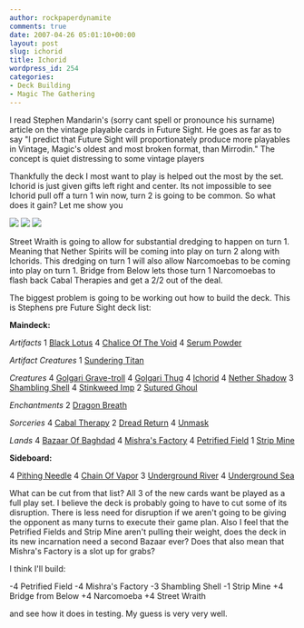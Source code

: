 ```yaml
---
author: rockpaperdynamite
comments: true
date: 2007-04-26 05:01:10+00:00
layout: post
slug: ichorid
title: Ichorid
wordpress_id: 254
categories:
- Deck Building
- Magic The Gathering
---
```


I read Stephen Mandarin's (sorry cant spell or pronounce his surname) article on the vintage playable cards in Future Sight. He goes as far as to say "I predict that Future Sight will proportionately produce more playables in Vintage, Magic's oldest and most broken format, than Mirrodin." The concept is quiet distressing to some vintage players

Thankfully the deck I most want to play is helped out the most by the set. Ichorid is just given gifts left right and center. Its not impossible to see Ichorid pull off a turn 1 win now, turn 2 is going to be common. So what does it gain? Let me show you

![](http://www.wizards.com/global/images/magic/general/bridge_from_below.jpg)  ![](http://www.wizards.com/global/images/magic/general/narcomoeba.jpg) ![](http://www.wizards.com/global/images/magic/general/street_wraith.jpg)<!-- more -->

Street Wraith is going to allow for substantial dredging to happen on turn 1. Meaning that Nether Spirits will be coming into play on turn 2 along with Ichorids. This dredging on turn 1 will also allow Narcomoebas to be coming into play on turn 1. Bridge from Below lets those turn 1 Narcomoebas to flash back Cabal Therapies and get a 2/2 out of the deal.

The biggest problem is going to be working out how to build the deck. This is Stephens pre Future Sight deck list:

**Maindeck:**

_Artifacts_
1 [Black Lotus](http://sales.starcitygames.com/cardsearch.php?singlesearch=Black+Lotus)
4 [Chalice Of The Void](http://sales.starcitygames.com/cardsearch.php?singlesearch=Chalice+Of+The+Void)
4 [Serum Powder](http://sales.starcitygames.com/cardsearch.php?singlesearch=Serum+Powder)

_Artifact Creatures_
1 [Sundering Titan](http://sales.starcitygames.com/cardsearch.php?singlesearch=Sundering+Titan)

_Creatures_
4 [Golgari Grave-troll](http://sales.starcitygames.com/cardsearch.php?singlesearch=Golgari+Grave-troll)
4 [Golgari Thug](http://sales.starcitygames.com/cardsearch.php?singlesearch=Golgari+Thug)
4 [Ichorid](http://sales.starcitygames.com/cardsearch.php?singlesearch=Ichorid)
4 [Nether Shadow](http://sales.starcitygames.com/cardsearch.php?singlesearch=Nether+Shadow)
3 [Shambling Shell](http://sales.starcitygames.com/cardsearch.php?singlesearch=Shambling+Shell)
4 [Stinkweed Imp](http://sales.starcitygames.com/cardsearch.php?singlesearch=Stinkweed+Imp)
2 [Sutured Ghoul](http://sales.starcitygames.com/cardsearch.php?singlesearch=Sutured+Ghoul)

_Enchantments_
2 [Dragon Breath](http://sales.starcitygames.com/cardsearch.php?singlesearch=Dragon+Breath)

_Sorceries_
4 [Cabal Therapy](http://sales.starcitygames.com/cardsearch.php?singlesearch=Cabal+Therapy)
2 [Dread Return](http://sales.starcitygames.com/cardsearch.php?singlesearch=Dread+Return)
4 [Unmask](http://sales.starcitygames.com/cardsearch.php?singlesearch=Unmask)

_Lands_
4 [Bazaar Of Baghdad](http://sales.starcitygames.com/cardsearch.php?singlesearch=Bazaar+Of+Baghdad)
4 [Mishra's Factory](http://sales.starcitygames.com/cardsearch.php?singlesearch=Mishra%27s+Factory)
4 [Petrified Field](http://sales.starcitygames.com/cardsearch.php?singlesearch=Petrified+Field)
1 [Strip Mine](http://sales.starcitygames.com/cardsearch.php?singlesearch=Strip+Mine)

**Sideboard:**

4 [Pithing Needle](http://sales.starcitygames.com/cardsearch.php?singlesearch=Pithing+Needle)
4 [Chain Of Vapor](http://sales.starcitygames.com/cardsearch.php?singlesearch=Chain+Of+Vapor)
3 [Underground River](http://sales.starcitygames.com/cardsearch.php?singlesearch=Underground+River)
4 [Underground Sea](http://sales.starcitygames.com/cardsearch.php?singlesearch=Underground+Sea)

What can be cut from that list? All 3 of the new cards want be played as a full play set. I believe the deck is probably going to have to cut some of its disruption. There is less need for disruption if we aren't going to be giving the opponent as many turns to execute their game plan. Also I feel that the Petrified Fields and Strip Mine aren't pulling their weight, does the deck in its new incarnation need a second Bazaar ever? Does that also mean that Mishra's Factory is a slot up for grabs?

I think I'll build:

-4 Petrified Field
-4 Mishra's Factory
-3 Shambling Shell
-1 Strip Mine
+4 Bridge from Below
+4 Narcomoeba
+4 Street Wraith

and see how it does in testing. My guess is very very well.
